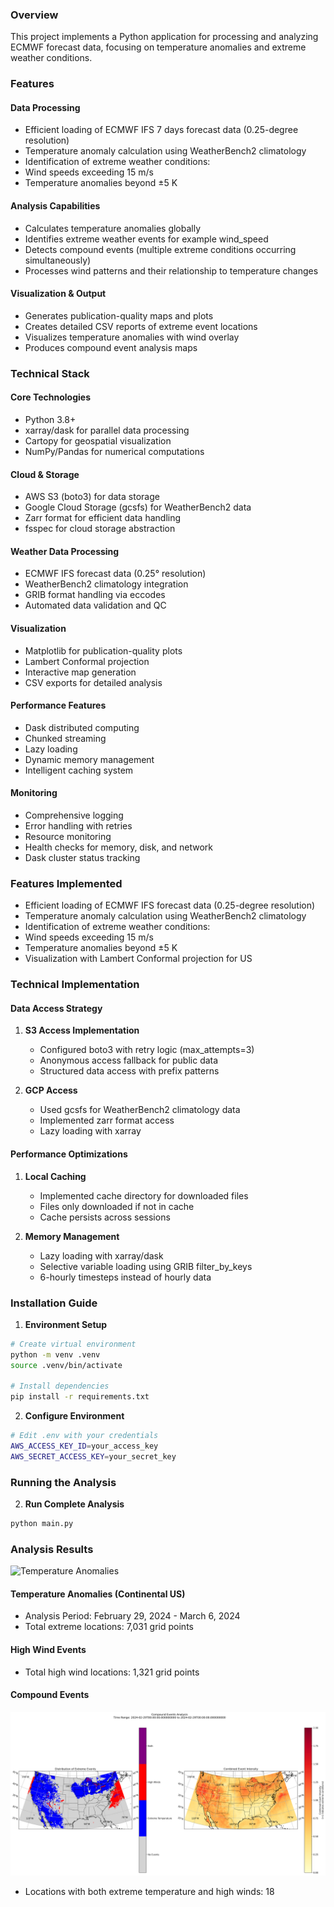 ### Overview
This project implements a Python application for processing and analyzing ECMWF forecast data, focusing on temperature anomalies and extreme weather conditions.

### Features

#### Data Processing
- Efficient loading of ECMWF IFS  7 days forecast data (0.25-degree resolution)
- Temperature anomaly calculation using WeatherBench2 climatology
- Identification of extreme weather conditions:
- Wind speeds exceeding 15 m/s
- Temperature anomalies beyond ±5 K


#### Analysis Capabilities
- Calculates temperature anomalies globally
- Identifies extreme weather events for example wind_speed
- Detects compound events (multiple extreme conditions occurring simultaneously)
- Processes wind patterns and their relationship to temperature changes

#### Visualization & Output
- Generates publication-quality maps and plots
- Creates detailed CSV reports of extreme event locations
- Visualizes temperature anomalies with wind overlay
- Produces compound event analysis maps


### Technical Stack

#### Core Technologies
- Python 3.8+
- xarray/dask for parallel data processing
- Cartopy for geospatial visualization
- NumPy/Pandas for numerical computations

#### Cloud & Storage
- AWS S3 (boto3) for data storage
- Google Cloud Storage (gcsfs) for WeatherBench2 data
- Zarr format for efficient data handling
- fsspec for cloud storage abstraction

#### Weather Data Processing
- ECMWF IFS forecast data (0.25° resolution)
- WeatherBench2 climatology integration
- GRIB format handling via eccodes
- Automated data validation and QC

#### Visualization
- Matplotlib for publication-quality plots
- Lambert Conformal projection
- Interactive map generation
- CSV exports for detailed analysis

#### Performance Features
- Dask distributed computing
- Chunked streaming
- Lazy loading
- Dynamic memory management
- Intelligent caching system

#### Monitoring
- Comprehensive logging
- Error handling with retries
- Resource monitoring
- Health checks for memory, disk, and network
- Dask cluster status tracking
   

### Features Implemented
- Efficient loading of ECMWF IFS forecast data (0.25-degree resolution)
- Temperature anomaly calculation using WeatherBench2 climatology
- Identification of extreme weather conditions:
- Wind speeds exceeding 15 m/s
- Temperature anomalies beyond ±5 K
- Visualization with Lambert Conformal projection for US

### Technical Implementation

#### Data Access Strategy
1. **S3 Access Implementation**
   - Configured boto3 with retry logic (max_attempts=3)
   - Anonymous access fallback for public data
   - Structured data access with prefix patterns

2. **GCP Access**
   - Used gcsfs for WeatherBench2 climatology data
   - Implemented zarr format access
   - Lazy loading with xarray

#### Performance Optimizations
1. **Local Caching**
   - Implemented cache directory for downloaded files
   - Files only downloaded if not in cache
   - Cache persists across sessions

2. **Memory Management**
   - Lazy loading with xarray/dask
   - Selective variable loading using GRIB filter_by_keys
   - 6-hourly timesteps instead of hourly data

### Installation Guide

1. **Environment Setup**
```bash
# Create virtual environment
python -m venv .venv
source .venv/bin/activate 

# Install dependencies
pip install -r requirements.txt
```

2. **Configure Environment**
```bash
# Edit .env with your credentials 
AWS_ACCESS_KEY_ID=your_access_key
AWS_SECRET_ACCESS_KEY=your_secret_key
```

### Running the Analysis

2. **Run Complete Analysis**
```bash
python main.py
```

### Analysis Results


![Temperature Anomalies](output/analysis_plots.png)
#### Temperature Anomalies (Continental US)
- Analysis Period: February 29, 2024 - March 6, 2024
- Total extreme locations: 7,031 grid points


#### High Wind Events

- Total high wind locations: 1,321 grid points


#### Compound Events
![Compound Events](output/compound_events.png)
- Locations with both extreme temperature and high winds: 18


